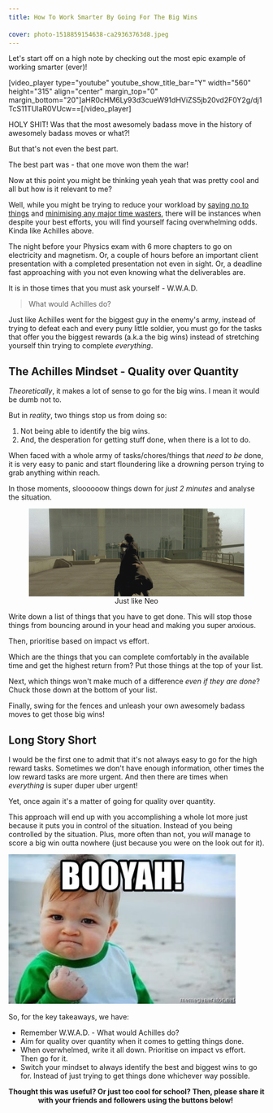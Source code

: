 ```yaml
---
title: How To Work Smarter By Going For The Big Wins

cover: photo-1518859154638-ca29363763d8.jpeg
---
```


Let's start off on a high note by checking out the most epic example of working smarter (ever)!

[video_player type="youtube" youtube_show_title_bar="Y" width="560" height="315" align="center" margin_top="0" margin_bottom="20"]aHR0cHM6Ly93d3cueW91dHViZS5jb20vd2F0Y2g/dj1TcS11TUlaR0VUcw==[/video_player]

HOLY SHIT! Was that the most awesomely badass move in the history of awesomely badass moves or what?!

But that's not even the best part.

The best part was - that one move won them the war!

Now at this point you might be thinking yeah yeah that was pretty cool and all but how is it relevant to me?

Well, while you might be trying to reduce your workload by <a href="http://www.thecodetoawesome.com/how-to-make-the-most-of-every-second-you-got/" target="_blank">saying no to things</a> and <a href="http://www.thecodetoawesome.com/the-suitcase-of-life/" target="_blank">minimising any major time wasters</a>, there will be instances when despite your best efforts, you will find yourself facing overwhelming odds. Kinda like Achilles above.

The night before your Physics exam with 6 more chapters to go on electricity and magnetism. Or, a couple of hours before an important client presentation with a completed presentation not even in sight. Or, a deadline fast approaching with you not even knowing what the deliverables are.

It is in those times that you must ask yourself - W.W.A.D.

> What would Achilles do?

Just like Achilles went for the biggest guy in the enemy's army, instead of trying to defeat each and every puny little soldier, you must go for the tasks that offer you the biggest rewards (a.k.a the big wins) instead of stretching yourself thin trying to complete _everything_.

## The Achilles Mindset - Quality over Quantity

_Theoretically_, it makes a lot of sense to go for the big wins. I mean it would be dumb not to.

But in _reality_, two things stop us from doing so:

1. Not being able to identify the big wins.
2. And, the desperation for getting stuff done, when there is a lot to do.

When faced with a whole army of tasks/chores/things that _need to be_ done, it is very easy to panic and start floundering like a drowning person trying to grab anything within reach.

In those moments, sloooooow things down for _just 2 minutes_ and analyse the situation.

<p style="flex-direction: column;align-items: center;display: flex;">
<img src="bullet-time.gif" alt="Bullet time" />Just like Neo</p>

Write down a list of things that you have to get done. This will stop those things from bouncing around in your head and making you super anxious.

Then, prioritise based on impact vs effort.

Which are the things that you can complete comfortably in the available time and get the highest return from? Put those things at the top of your list.

Next, which things won't make much of a difference _even if they are done_? Chuck those down at the bottom of your list.

Finally, swing for the fences and unleash your own awesomely badass moves to get those big wins!

## Long Story Short

I would be the first one to admit that it's not always easy to go for the high reward tasks. Sometimes we don't have enough information, other times the low reward tasks are more urgent. And then there are times when _everything_ is super duper uber urgent!

Yet, once again it's a matter of going for quality over quantity.

This approach will end up with you accomplishing a whole lot more just because it puts you in control of the situation. Instead of you being controlled by the situation. Plus, more often than not, you _will_ manage to score a big win outta nowhere (just because you were on the look out for it).

<img src="booyah.jpg" alt="Booyah!" />

So, for the key takeaways, we have:

- Remember W.W.A.D. - What would Achilles do?
- Aim for quality over quantity when it comes to getting things done.
- When overwhelmed, write it all down. Prioritise on impact vs effort. Then go for it.
- Switch your mindset to always identify the best and biggest wins to go for. Instead of just trying to get things done whichever way possible.

<p style="text-align: center;"><strong>Thought this was useful? Or just too cool for school? Then, please share it with your friends and followers using the buttons below! </strong></p>
